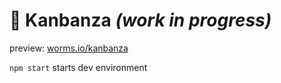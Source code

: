 # 🍁 Kanbanza *(work in progress)*

preview: [worms.io/kanbanza](http://worms.io/kanbanza)

`npm start` starts dev environment

